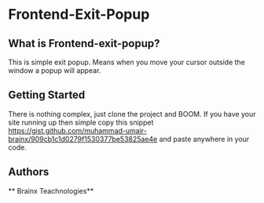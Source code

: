 # Frontend-Exit-Popup

## What is Frontend-exit-popup?

This is simple exit popup. Means when you move your cursor outside the window a popup will appear. 

## Getting Started

There is nothing complex, just clone the project and BOOM.
If you have your site running up then simple copy this snippet https://gist.github.com/muhammad-umair-brainx/909cb1c1d0279f1530377be53825ae4e  and paste anywhere in your code.




## Authors

 ** Brainx Teachnologies** 


